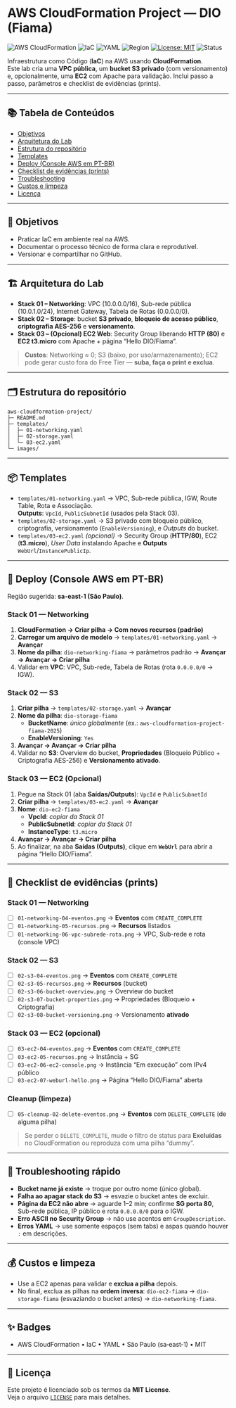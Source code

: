 # AWS CloudFormation Project — DIO (Fiama)

![AWS CloudFormation](https://img.shields.io/badge/AWS-CloudFormation-orange?logo=amazon-aws)
![IaC](https://img.shields.io/badge/IaC-CloudFormation-blue)
![YAML](https://img.shields.io/badge/Made%20with-YAML-2ea44f)
![Region](https://img.shields.io/badge/Region-sa--east--1-success)
[![License: MIT](https://img.shields.io/badge/License-MIT-green.svg)](LICENSE)
![Status](https://img.shields.io/badge/Status-Lab%20completo-brightgreen)


Infraestrutura como Código (**IaC**) na AWS usando **CloudFormation**.  
Este lab cria uma **VPC pública**, um **bucket S3 privado** (com versionamento) e, opcionalmente, uma **EC2** com Apache para validação. Inclui passo a passo, parâmetros e checklist de evidências (prints).

---

## 📚 Tabela de Conteúdos
- [Objetivos](#-objetivos)
- [Arquitetura do Lab](#-arquitetura-do-lab)
- [Estrutura do repositório](#%EF%B8%8F-estrutura-do-reposit%C3%B3rio)
- [Templates](#-templates)
- [Deploy (Console AWS em PT-BR)](#-deploy-console-aws-em-pt-br)
- [Checklist de evidências (prints)](#-checklist-de-evid%C3%AAncias-prints)
- [Troubleshooting](#-troubleshooting-r%C3%A1pido)
- [Custos e limpeza](#-custos-e-limpeza)
- [Licença](#-licen%C3%A7a)


---

## 🎯 Objetivos
- Praticar IaC em ambiente real na AWS.
- Documentar o processo técnico de forma clara e reprodutível.
- Versionar e compartilhar no GitHub.

---

## 🏗️ Arquitetura do Lab
- **Stack 01 – Networking**: VPC (10.0.0.0/16), Sub-rede pública (10.0.1.0/24), Internet Gateway, Tabela de Rotas (0.0.0.0/0).
- **Stack 02 – Storage**: bucket **S3 privado**, **bloqueio de acesso público**, **criptografia AES-256** e **versionamento**.
- **Stack 03 – (Opcional) EC2 Web**: Security Group liberando **HTTP (80)** e **EC2 t3.micro** com Apache + página “Hello DIO/Fiama”.

> **Custos**: Networking ≈ 0; S3 (baixo, por uso/armazenamento); EC2 pode gerar custo fora do Free Tier — **suba, faça o print e exclua**.

---

## 🗂️ Estrutura do repositório
```
aws-cloudformation-project/
├─ README.md
├─ templates/
│  ├─ 01-networking.yaml
│  ├─ 02-storage.yaml
│  └─ 03-ec2.yaml      
└─ images/            
```

---

## 📦 Templates
- `templates/01-networking.yaml` → VPC, Sub-rede pública, IGW, Route Table, Rota e Associação.  
  **Outputs**: `VpcId`, `PublicSubnetId` (usados pela Stack 03).
- `templates/02-storage.yaml` → S3 privado com bloqueio público, criptografia, versionamento (`EnableVersioning`), e *Outputs* do bucket.
- `templates/03-ec2.yaml` *(opcional)* → Security Group (**HTTP/80**), EC2 (**t3.micro**), *User Data* instalando Apache e **Outputs** `WebUrl`/`InstancePublicIp`.

---

## 🚀 Deploy (Console AWS em PT-BR)
Região sugerida: **sa-east-1 (São Paulo)**.

### Stack 01 — Networking
1. **CloudFormation → Criar pilha → Com novos recursos (padrão)**  
2. **Carregar um arquivo de modelo** → `templates/01-networking.yaml` → **Avançar**  
3. **Nome da pilha**: `dio-networking-fiama` → parâmetros padrão → **Avançar → Avançar → Criar pilha**  
4. Validar em **VPC**: VPC, Sub-rede, Tabela de Rotas (rota `0.0.0.0/0` → IGW).

### Stack 02 — S3
1. **Criar pilha** → `templates/02-storage.yaml` → **Avançar**  
2. **Nome da pilha**: `dio-storage-fiama`  
   - **BucketName**: *único globalmente* (ex.: `aws-cloudformation-project-fiama-2025`)  
   - **EnableVersioning**: `Yes`  
3. **Avançar → Avançar → Criar pilha**  
4. Validar no **S3**: Overview do bucket, **Propriedades** (Bloqueio Público + Criptografia AES-256) e **Versionamento ativado**.

### Stack 03 — EC2 (Opcional)
1. Pegue na Stack 01 (aba **Saídas/Outputs**): `VpcId` e `PublicSubnetId`  
2. **Criar pilha** → `templates/03-ec2.yaml` → **Avançar**  
3. **Nome**: `dio-ec2-fiama`  
   - **VpcId**: *copiar da Stack 01*  
   - **PublicSubnetId**: *copiar da Stack 01*  
   - **InstanceType**: `t3.micro`  
4. **Avançar → Avançar → Criar pilha**  
5. Ao finalizar, na aba **Saídas (Outputs)**, clique em **`WebUrl`** para abrir a página “Hello DIO/Fiama”.

---

## 📸 Checklist de evidências (prints)

### Stack 01 — Networking
- [ ] `01-networking-04-eventos.png` → **Eventos** com `CREATE_COMPLETE`  
- [ ] `01-networking-05-recursos.png` → **Recursos** listados  
- [ ] `01-networking-06-vpc-subrede-rota.png` → VPC, Sub-rede e rota (console VPC)

### Stack 02 — S3
- [ ] `02-s3-04-eventos.png` → **Eventos** com `CREATE_COMPLETE`  
- [ ] `02-s3-05-recursos.png` → **Recursos** (bucket)  
- [ ] `02-s3-06-bucket-overview.png` → Overview do bucket  
- [ ] `02-s3-07-bucket-properties.png` → Propriedades (Bloqueio + Criptografia)  
- [ ] `02-s3-08-bucket-versioning.png` → Versionamento **ativado**

### Stack 03 — EC2 (opcional)
- [ ] `03-ec2-04-eventos.png` → **Eventos** com `CREATE_COMPLETE`  
- [ ] `03-ec2-05-recursos.png` → Instância + SG  
- [ ] `03-ec2-06-ec2-console.png` → Instância “Em execução” com IPv4 público  
- [ ] `03-ec2-07-weburl-hello.png` → Página “Hello DIO/Fiama” aberta

### Cleanup (limpeza)
- [ ] `05-cleanup-02-delete-eventos.png` → **Eventos** com `DELETE_COMPLETE` (de alguma pilha)

> Se perder o `DELETE_COMPLETE`, mude o filtro de status para **Excluídas** no CloudFormation ou reproduza com uma pilha “dummy”.

---

## 🔧 Troubleshooting rápido
- **Bucket name já existe** → troque por outro nome (único global).  
- **Falha ao apagar stack do S3** → esvazie o bucket antes de excluir.  
- **Página da EC2 não abre** → aguarde 1–2 min; confirme **SG porta 80**, Sub-rede pública, IP público e rota `0.0.0.0/0` para o IGW.  
- **Erro ASCII no Security Group** → não use acentos em `GroupDescription`.  
- **Erros YAML** → use somente espaços (sem tabs) e aspas quando houver `:` em descrições.

---

## 💰 Custos e limpeza
- Use a EC2 apenas para validar e **exclua a pilha** depois.  
- No final, exclua as pilhas na **ordem inversa**: `dio-ec2-fiama` → `dio-storage-fiama` (esvaziando o bucket antes) → `dio-networking-fiama`.

---

## ✨ Badges
- AWS CloudFormation • IaC • YAML • São Paulo (sa‑east‑1) • MIT

---

## 🧾 Licença
Este projeto é licenciado sob os termos da **MIT License**.  
Veja o arquivo [`LICENSE`](LICENSE) para mais detalhes.
